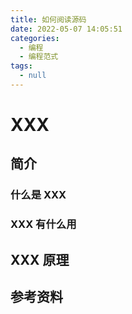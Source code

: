 ```yaml
---
title: 如何阅读源码
date: 2022-05-07 14:05:51
categories:
  - 编程
  - 编程范式
tags:
  - null
---
```


# XXX

## 简介

### 什么是 XXX

### XXX 有什么用

## XXX 原理

## 参考资料
